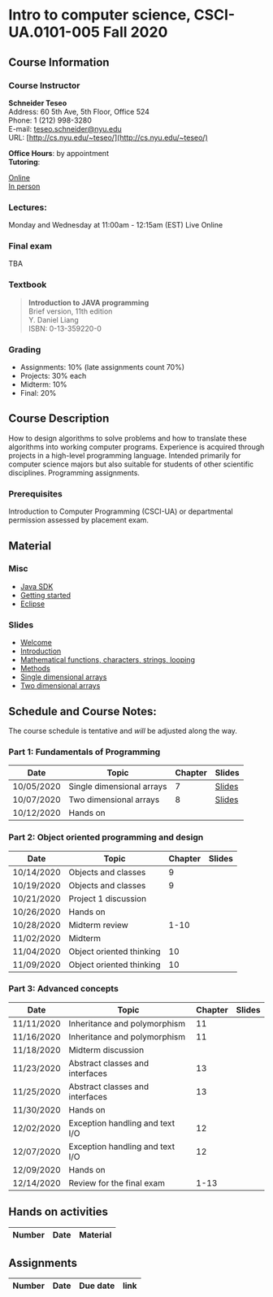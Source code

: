 # Intro to computer science, CSCI-UA.0101-005 Fall 2020

## Course Information
### Course Instructor
**Schneider Teseo**<br>
Address: 60 5th Ave, 5th Floor, Office 524<br>
Phone: 1 (212) 998-3280<br>
E-mail: [teseo.schneider@nyu.edu](mailto:teseo.schneider@nyu.edu)<br>
URL: [http://cs.nyu.edu/~teseo/](http://cs.nyu.edu/~teseo/)<br>

**Office Hours**: by appointment<br>
**Tutoring**:<br>

[Online](https://github.com/teseoch/Intro-To-Computer-Science-Fall-2020.5/raw/master/material/tutoring-oline.pdf)<br/>
[In person](https://github.com/teseoch/Intro-To-Computer-Science-Fall-2020.5/raw/master/material/tutorial-in-person.pdf)

### Lectures:
Monday and Wednesday at 11:00am - 12:15am (EST) Live Online


### Final exam
<!-- Thu. May, 14, 2020 (05/14/2020) 2:00PM - 3:50PM, room TBA -->
TBA

### Textbook

> **Introduction to JAVA programming**<br>
> Brief version, 11th edition<br>
> Y. Daniel Liang<br>
> ISBN: 0-13-359220-0


### Grading
 - Assignments: 10% (late assignments count 70%)
 - Projects: 30% each
 - Midterm: 10%
 - Final: 20%

## Course Description

How to design algorithms to solve problems and how to translate these algorithms into working computer programs. Experience is acquired through projects in a high-level programming language. Intended primarily for computer science majors but also suitable for students of other scientific disciplines. Programming assignments.



### Prerequisites
Introduction to Computer Programming (CSCI-UA) or departmental permission assessed by placement exam.

## Material

### Misc

- [Java SDK](https://www.oracle.com/java/technologies/javase-downloads.html)
- [Getting started](https://github.com/teseoch/Intro-To-Computer-Science-Fall-2020.5/raw/master/material/getting_started.pdf)
- [Eclipse](https://www.eclipse.org/)
<!--- [Getting started Processing](https://github.com/teseoch/Intro-To-Computer-Science-Fall-2020.5/raw/master/material/getting_started_processing.pdf)
- [Core.jar](https://github.com/teseoch/Intro-To-Computer-Science-Fall-2020.5/blob/master/material/core.jar.zip?raw=true)
- [Processing](https://processing.org/) -->

### Slides
 - [Welcome](https://github.com/teseoch/Intro-To-Computer-Science-Fall-2020.5/raw/master/slides/lecture1-welcome.pdf)
- [Introduction](https://github.com/teseoch/Intro-To-Computer-Science-Fall-2020.5/raw/master/slides/lecture2-intro.pdf)
 - [Mathematical functions, characters, strings, looping](https://github.com/teseoch/Intro-To-Computer-Science-Fall-2020.5/raw/master/slides/lecture3-math.pdf)
- [Methods](https://github.com/teseoch/Intro-To-Computer-Science-Fall-2020.5/raw/master/slides/lecture4-methods.pdf)
- [Single dimensional arrays](https://github.com/teseoch/Intro-To-Computer-Science-Fall-2020.5/raw/master/slides/lecture5-arrays.pdf)
- [Two dimensional arrays](https://github.com/teseoch/Intro-To-Computer-Science-Fall-2020.5/raw/master/slides/lecture6-ndarrays.pdf)
<!-- [Objects and classes](https://github.com/teseoch/Intro-To-Computer-Science-Fall-2020.5/raw/master/slides/lecture7-objects.pdf)
- [Object oriented thinking](https://github.com/teseoch/Intro-To-Computer-Science-Fall-2020.5/raw/master/slides/lecture8-thinkingoo.pdf)
- [Inheritance and Polymorphism](https://github.com/teseoch/Intro-To-Computer-Science-Fall-2020.5/raw/master/slides/lecture9-polymorphism.pdf)
- [Abstract Classes and Interfaces](https://github.com/teseoch/Intro-To-Computer-Science-Fall-2020.5/raw/master/slides/lecture10-interfaces.pdf)
- [Exception and Text IO](https://github.com/teseoch/Intro-To-Computer-Science-Fall-2020.5/raw/master/slides/lecture11-exception-IO.pdf) -->


## Schedule and Course Notes:

The course schedule is tentative and *will* be adjusted along the way.

### Part 1: Fundamentals of Programming
| Date       | Topic                     | Chapter | Slides                                                                                                           |
| ---------- | ------------------------- | ------- | ---------------------------------------------------------------------------------------------------------------- |
| 10/05/2020 | Single dimensional arrays | 7       | [Slides](https://github.com/teseoch/Intro-To-Computer-Science-Fall-2020.5/raw/master/slides/lecture5-arrays.pdf) |
| 10/07/2020 | Two dimensional arrays    | 8       | [Slides](https://github.com/teseoch/Intro-To-Computer-Science-Fall-2020/raw/master/slides/lecture6-ndarrays.pdf) |
| 10/12/2020 | Hands on                  |         |

### Part 2: Object oriented programming and design
| Date       | Topic                    | Chapter | Slides |
| ---------- | ------------------------ | ------- | ------ |
| 10/14/2020 | Objects and classes      | 9       |        |
| 10/19/2020 | Objects and classes      | 9       |        |
| 10/21/2020 | Project 1 discussion     |         |        |
| 10/26/2020 | Hands on                 |         |        |
| 10/28/2020 | Midterm review           | 1-10    |        |
| 11/02/2020 | Midterm                  |         |        |
| 11/04/2020 | Object oriented thinking | 10      |        |
| 11/09/2020 | Object oriented thinking | 10      |        |

### Part 3: Advanced concepts

| Date       | Topic                           | Chapter | Slides |
| ---------- | ------------------------------- | ------- | ------ |
| 11/11/2020 | Inheritance and polymorphism    | 11      |        |
| 11/16/2020 | Inheritance and polymorphism    | 11      |        |
| 11/18/2020 | Midterm discussion              |         |        |
| 11/23/2020 | Abstract classes and interfaces | 13      |        |
| 11/25/2020 | Abstract classes and interfaces | 13      |        |
| 11/30/2020 | Hands on                        |         |        |
| 12/02/2020 | Exception handling and text I/O | 12      |        |
| 12/07/2020 | Exception handling and text I/O | 12      |        |
| 12/09/2020 | Hands on                        |         |        |
| 12/14/2020 | Review for the final exam       | 1-13    |        |


## Hands on activities
| Number | Date | Material |
| ------ | ---- | -------- |


## Assignments
| Number | Date | Due date | link |
| ------ | ---- | -------- | ---- |
